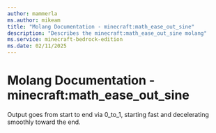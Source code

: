 ```yaml
---
author: mammerla
ms.author: mikeam
title: "Molang Documentation - minecraft:math_ease_out_sine"
description: "Describes the minecraft:math_ease_out_sine molang"
ms.service: minecraft-bedrock-edition
ms.date: 02/11/2025 
---
```


# Molang Documentation - minecraft:math_ease_out_sine

Output goes from start to end via 0_to_1, starting fast and decelerating smoothly toward the end.
